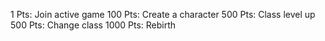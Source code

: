 1 Pts: Join active game
100 Pts: Create a character
500 Pts: Class level up
500 Pts: Change class
1000 Pts: Rebirth
